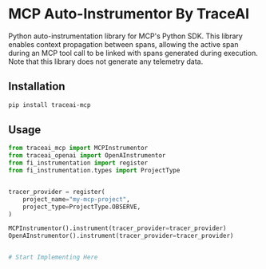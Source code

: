 # MCP Auto-Instrumentor By TraceAI

Python auto-instrumentation library for MCP's Python SDK. This library enables context propagation between spans, allowing the active span during an MCP tool call to be linked with spans generated during execution. Note that this library does not generate any telemetry data.

## Installation

```bash
pip install traceai-mcp
```

## Usage

```python
from traceai_mcp import MCPInstrumentor
from traceai_openai import OpenAInstrumentor
from fi_instrumentation import register
from fi_instrumentation.types import ProjectType


tracer_provider = register(
    project_name="my-mcp-project",
    project_type=ProjectType.OBSERVE,
)

MCPInstrumentor().instrument(tracer_provider=tracer_provider)
OpenAInstrumentor().instrument(tracer_provider=tracer_provider)


# Start Implementing Here

```




